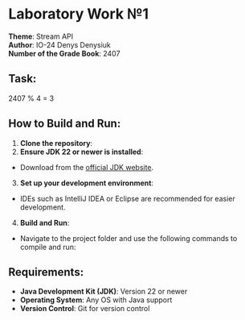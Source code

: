 # Laboratory Work №1
**Theme**: Stream API  
**Author**: IO-24 Denys Denysiuk  
**Number of the Grade Book**: 2407

## Task:
2407 % 4 = 3

## How to Build and Run:

1. **Clone the repository**:
2. **Ensure JDK 22 or newer is installed**:
- Download from the [official JDK website](https://www.oracle.com/java/technologies/javase-jdk22-downloads.html).

3. **Set up your development environment**:
- IDEs such as IntelliJ IDEA or Eclipse are recommended for easier development.

4. **Build and Run**:
- Navigate to the project folder and use the following commands to compile and run:

## Requirements:

- **Java Development Kit (JDK)**: Version 22 or newer
- **Operating System**: Any OS with Java support
- **Version Control**: Git for version control
